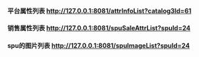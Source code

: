 #### 平台属性列表 http://127.0.0.1:8081/attrInfoList?catalog3Id=61
#### 销售属性列表 http://127.0.0.1:8081/spuSaleAttrList?spuId=24  
#### spu的图片列表 http://127.0.0.1:8081/spuImageList?spuId=24